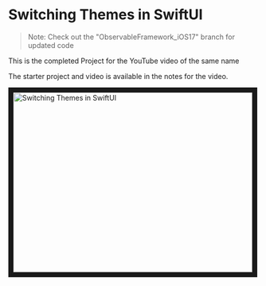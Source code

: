 # Switching Themes in SwiftUI
> Note:  Check out the "ObservableFramework_iOS17" branch for updated code

This is the completed Project for the YouTube video of the same name

The starter project and video is available in the notes for the video.

<a href="http://www.youtube.com/watch?feature=player_embedded&v=lF9fOeUwWF8
" target="_blank"><img src="http://img.youtube.com/vi/lF9fOeUwWF8/0.jpg" 
alt="Switching Themes in SwiftUI" width="480" height="360" border="10" /></a>


